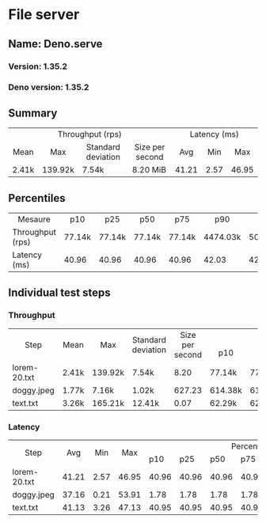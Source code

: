 # File server
## Name: Deno.serve 

### Version: 1.35.2
### Deno version: 1.35.2

## Summary
<table>
<tr>
    <td align="center" colspan="4">Throughput (rps)</td>
    <td align="center" colspan="3">Latency (ms)</td>
</tr>
<tr>
    <td align="center">Mean</td>
    <td align="center">Max</td>
    <td align="center">Standard deviation</td>
    <td align="center">Size per second</td>
    <td align="center">Avg</td>
    <td align="center">Min</td>
    <td align="center">Max</td>
</tr>
<tr>
    <td>2.41k</td>
    <td>139.92k</td>
    <td>7.54k</td>
    <td>8.20 MiB</td>
    <td>41.21</td>
    <td>2.57</td>
    <td>46.95</td>
</tr>
</table>

## Percentiles

<table>
<tr>
  <td align="center">Mesaure</td>
  <td align="center">p10</td>
  <td align="center">p25</td>
  <td align="center">p50</td>
  <td align="center">p75</td>
  <td align="center">p90</td>
  <td align="center">p95</td>
  <td align="center">p99</td>
</tr>
<tr>
  <td>Throughput (rps)</td>
  <td>77.14k</td>
  <td>77.14k</td>
  <td>77.14k</td>
  <td>77.14k</td>
  <td>4474.03k</td>
  <td>5097.68k</td>
  <td>7514.33k</td>
</tr>
<tr>
  <td>Latency (ms)</td>
  <td>40.96</td>
  <td>40.96</td>
  <td>40.96</td>
  <td>40.96</td>
  <td>42.03</td>
  <td>42.10</td>
  <td>43.14</td>
</tr>
</table>

## Individual test steps

### Throughput

<table>
<tr>
  <td align="center" rowspan="2">Step</td>
  <td align="center" rowspan="2">Mean</td>
  <td align="center" rowspan="2">Max</td>
  <td align="center" rowspan="2">Standard deviation</td>
  <td align="center" rowspan="2">Size per second</td>
  <td align="center" colspan="7">Percentiles</td>
</tr>
<tr>
  <!-- still Step -->
  <!-- still Mean -->
  <!-- still Max -->
  <!-- still Standard deviation -->
  <!-- still Size per second -->
  <td align="center">p10</td>
  <td align="center">p25</td>
  <td align="center">p50</td>
  <td align="center">p75</td>
  <td align="center">p90</td>
  <td align="center">p95</td>
  <td align="center">p99</td>
</tr>
<tr>
  <td>lorem-20.txt</td>
  <td>2.41k</td>
  <td>139.92k</td>
  <td>7.54k</td>
  <td>8.20</td>
  <td>77.14k</td>
  <td>77.14k</td>
  <td>77.14k</td>
  <td>77.14k</td>
  <td>4474.03k</td>
  <td>5097.68k</td>
  <td>7514.33k</td>
</tr><tr>
  <td>doggy.jpeg</td>
  <td>1.77k</td>
  <td>7.16k</td>
  <td>1.02k</td>
  <td>627.23</td>
  <td>614.38k</td>
  <td>614.38k</td>
  <td>614.38k</td>
  <td>614.38k</td>
  <td>2973.57k</td>
  <td>3504.01k</td>
  <td>4620.53k</td>
</tr><tr>
  <td>text.txt</td>
  <td>3.26k</td>
  <td>165.21k</td>
  <td>12.41k</td>
  <td>0.07</td>
  <td>62.29k</td>
  <td>62.29k</td>
  <td>62.29k</td>
  <td>62.29k</td>
  <td>4624.53k</td>
  <td>5968.06k</td>
  <td>13953.44k</td>
</tr></table>

### Latency

<table>
<tr>
  <td align="center" rowspan="2">Step</td>
  <td align="center" rowspan="2">Avg</td>
  <td align="center" rowspan="2">Min</td>
  <td align="center" rowspan="2">Max</td>
  <td align="center" colspan="7">Percentiles</td>
</tr>
<tr>
  <!-- still Avg -->
  <!-- still Min -->
  <!-- still Max -->
  <td>p10</td>
  <td>p25</td>
  <td>p50</td>
  <td>p75</td>
  <td>p90</td>
  <td>p95</td>
  <td>p99</td>
</tr>
<tr>
  <td>lorem-20.txt</td>
  <td>41.21</td>
  <td>2.57</td>
  <td>46.95</td>
  <td>40.96</td>
  <td>40.96</td>
  <td>40.96</td>
  <td>40.96</td>
  <td>42.03</td>
  <td>42.10</td>
  <td>43.14</td>
</tr><tr>
  <td>doggy.jpeg</td>
  <td>37.16</td>
  <td>0.21</td>
  <td>53.91</td>
  <td>1.78</td>
  <td>1.78</td>
  <td>1.78</td>
  <td>1.78</td>
  <td>42.05</td>
  <td>42.93</td>
  <td>45.03</td>
</tr><tr>
  <td>text.txt</td>
  <td>41.13</td>
  <td>3.26</td>
  <td>47.13</td>
  <td>40.95</td>
  <td>40.95</td>
  <td>40.95</td>
  <td>40.95</td>
  <td>42.02</td>
  <td>42.09</td>
  <td>43.01</td>
</tr></table>